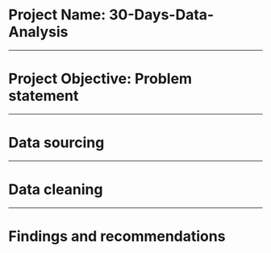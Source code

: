# Project Name: 30-Days-Data-Analysis


----
# Project Objective: Problem statement 



----
# Data sourcing



----
# Data cleaning



----
# Findings and recommendations
